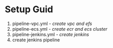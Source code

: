 # Setup Guid
1. pipeline-vpc.yml - *create vpc and efs*
2. pipeline-ecs.yml - *create ecr and ecs cluster*
3. pipeline-jenkins.yml - *create jenkins*
4. create jenkins pipeline
